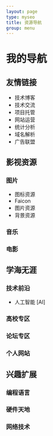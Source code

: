 ```yaml
---
layout: page
type: myseo
title: 资源导航
group: menu
---
```



# 我的导航


## 友情链接

- 技术博客
- 技术交流
- 项目托管
- 网站运营
- 统计分析
- 域名解析
- 广告联盟


## 影视资源

### 图片

- 图标资源
- Faicon
- 图片资源
- 背景资源

### 音乐




### 电影


## 学海无涯

### 技术前沿

- 人工智能 [AI]



### 高校专区


### 论坛专区


### 个人网站



## 兴趣扩展

### 编程语言


### 硬件天地


### 网络技术
